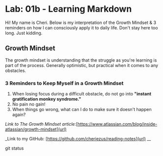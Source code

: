 # Lab: 01b - Learning Markdown

Hi! My name is Cheri. Below is my interpretation of the Growth Mindset & 3 reminders on how I can consciously apply it to daily life. Don't stay here too long. Just kidding.

## Growth Mindset

The growth mindset is understanding that the struggle as you're learning is part of the process. Generally optimistic, but practical when it comes to any obstacles. 

### 3 Reminders to Keep Myself in a Growth Mindset

1. When losing focus during a difficult obstacle, do not go into **"instant gratification monkey syndrome."**
2. No pain no gain!
3. When things go wrong, what can I do to make sure it doesn't happen again?

_Link to The Growth Mindset article:_[https://www.atlassian.com/blog/inside-atlassian/growth-mindset](url)

_Link to my GitHub: [https://github.com/cheriezus/reading-notes](url) __

git status
